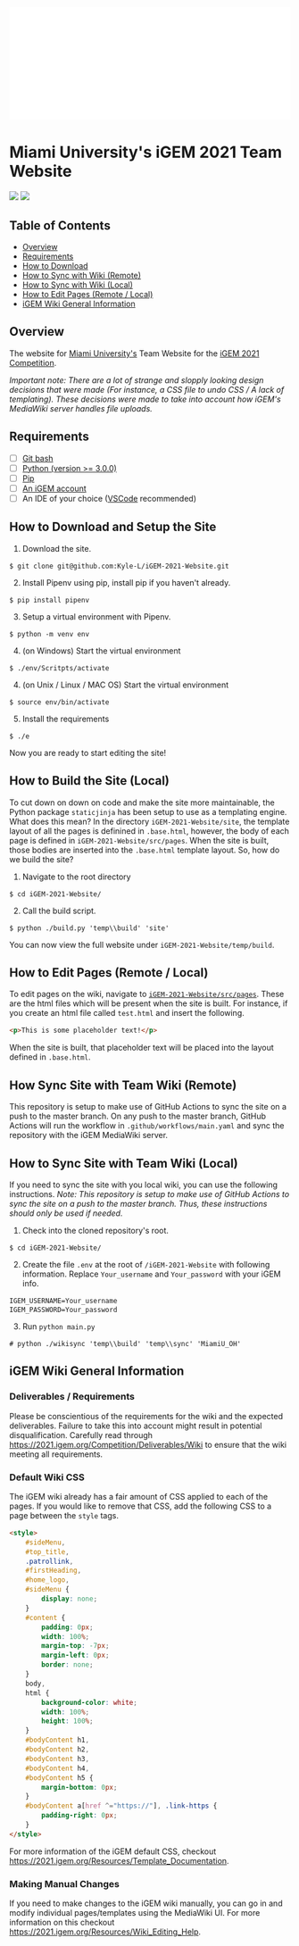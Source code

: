 ![Logo animation](https://github.com/Kyle-L/iGEM-2021-Website/blob/main/src/assets/images/logo.gif?raw=true)
# Miami University's iGEM 2021 Team Website
![](https://img.shields.io/badge/-Website%20Under%20construction-orange)
![](https://img.shields.io/github/repo-size/Kyle-L/iGEM-2021-Website)

## Table of Contents
- [Overview](#overview)
- [Requirements](#reqs)
- [How to Download](#download)
- [How to Sync with Wiki (Remote)](#wikisync-setup)
- [How to Sync with Wiki (Local)](#wikisync-local-setup)
- [How to Edit Pages (Remote / Local)](#edit)
- [iGEM Wiki General Information](#igem)


<a name="overview"/></a>
## Overview
The website for [Miami University's](https://miamioh.edu/) Team Website for the [iGEM 2021 Competition](https://2021.igem.org/Main_Page).

*Important note: There are a lot of strange and slopply looking design decisions that were made (For instance, a CSS file to undo CSS / A lack of templating). These decisions were made to take into account how iGEM's MediaWiki server handles file uploads.*


<a name="reqs"/></a>
## Requirements
- [ ] [Git bash](https://git-scm.com/downloads)
- [ ] [Python (version >= 3.0.0)](https://www.python.org/)
- [ ] [Pip](https://pypi.org/project/pip/)
- [ ] [An iGEM account](igem.org)
- [ ] An IDE of your choice ([VSCode](https://code.visualstudio.com/) recommended)

<a name="download"/></a>
## How to Download and Setup the Site

1. Download the site.
```
$ git clone git@github.com:Kyle-L/iGEM-2021-Website.git
```
2. Install Pipenv using pip, install pip if you haven't already.
```
$ pip install pipenv
```

3. Setup a virtual environment with Pipenv.
```
$ python -m venv env
```

4. (on Windows) Start the virtual environment
```
$ ./env/Scritpts/activate
```

4. (on Unix / Linux / MAC OS) Start the virtual environment
```
$ source env/bin/activate
```

5. Install the requirements
```
$ ./e
```
Now you are ready to start editing the site!


<a name="build"/></a>
## How to Build the Site (Local)
To cut down on down on code and make the site more maintainable, the Python package `staticjinja` has been setup to use as a templating engine. What does this mean? In the directory `iGEM-2021-Website/site`, the template layout of all the pages is definined in `.base.html`, however, the body of each page is defined in `iGEM-2021-Website/src/pages`. When the site is built, those bodies are inserted into the `.base.html` template layout. So, how do we build the site?

1. Navigate to the root directory
```
$ cd iGEM-2021-Website/
```
2. Call the build script.
```
$ python ./build.py 'temp\\build' 'site'
```

You can now view the full website under `iGEM-2021-Website/temp/build`.


<a name="edit"/></a>
## How to Edit Pages (Remote / Local)
To edit pages on the wiki, navigate to [`iGEM-2021-Website/src/pages`](/src/pages). These are the html files which will be present when the site is built. For instance, if you create an html file called `test.html` and insert the following.
```html
<p>This is some placeholder text!</p>
```
When the site is built, that placeholder text will be placed into the layout defined in `.base.html`.


<a name="wikisync-setup"/></a>
## How Sync Site with Team Wiki (Remote)
This repository is setup to make use of GitHub Actions to sync the site on a push to the master branch.
On any push to the master branch, GitHub Actions will run the workflow in `.github/workflows/main.yaml` and sync the repository with the iGEM MediaWiki server.


<a name="wikisync-local-setup"/></a>
## How to Sync Site with Team Wiki (Local)
If you need to sync the site with you local wiki, you can use the following instructions.
*Note: This repository is setup to make use of GitHub Actions to sync the site on a push to the master branch. Thus, these instructions should only be used if needed.*

1. Check into the cloned repository's root.
```
$ cd iGEM-2021-Website/
```

2. Create the file `.env` at the root of `/iGEM-2021-Website` with following information. Replace `Your_username` and `Your_password` with your iGEM info.
```
IGEM_USERNAME=Your_username
IGEM_PASSWORD=Your_password
```

3. Run `python main.py`
```
# python ./wikisync 'temp\\build' 'temp\\sync' 'MiamiU_OH'
```


<a name="igem"/></a>
## iGEM Wiki General Information

### Deliverables / Requirements
Please be conscientious of the requirements for the wiki and the expected deliverables. Failure to take this into account might result in potential disqualification. Carefully read through https://2021.igem.org/Competition/Deliverables/Wiki to ensure that the wiki meeting all requirements.

### Default Wiki CSS
The iGEM wiki already has a fair amount of CSS applied to each of the pages. If you would like to remove that CSS, add the following CSS to a page between the `style` tags.
```html
<style> 
    #sideMenu,
    #top_title,
    .patrollink,
    #firstHeading,
    #home_logo,
    #sideMenu {
        display: none;
    }
    #content {
        padding: 0px;
        width: 100%;
        margin-top: -7px;
        margin-left: 0px;
        border: none;
    }
    body,
    html {
        background-color: white;
        width: 100%;
        height: 100%;
    }
    #bodyContent h1,
    #bodyContent h2,
    #bodyContent h3,
    #bodyContent h4,
    #bodyContent h5 {
        margin-bottom: 0px;
    }
    #bodyContent a[href ^="https://"], .link-https {
        padding-right: 0px;
    }
</style>
```
For more information of the iGEM default CSS, checkout https://2021.igem.org/Resources/Template_Documentation.

### Making Manual Changes
If you need to make changes to the iGEM wiki manually, you can go in and modify individual pages/templates using the MediaWiki UI. For more information on this checkout https://2021.igem.org/Resources/Wiki_Editing_Help.
